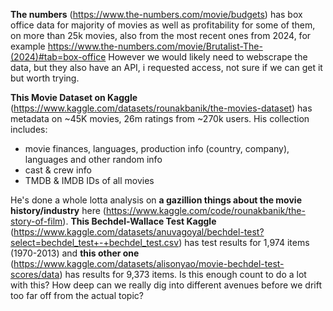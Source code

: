 **The numbers** (https://www.the-numbers.com/movie/budgets) has box office data for majority of movies as well as profitability for some of them, on more than 25k movies, also from the most recent ones from 2024, for example
https://www.the-numbers.com/movie/Brutalist-The-(2024)#tab=box-office However we would likely need to webscrape the data, but they also have an API, i requested access, not sure if we can get it but worth trying.

**This Movie Dataset on Kaggle** (https://www.kaggle.com/datasets/rounakbanik/the-movies-dataset) has metadata on ~45K movies, 26m ratings from ~270k users. His collection includes:
- movie finances, languages, production info (country, company), languages and other random info
- cast & crew info
- TMDB & IMDB IDs of all movies

He's done a whole lotta analysis on **a gazillion things about the movie history/industry** here (https://www.kaggle.com/code/rounakbanik/the-story-of-film).
**This Bechdel-Wallace Test Kaggle** (https://www.kaggle.com/datasets/anuvagoyal/bechdel-test?select=bechdel_test+-+bechdel_test.csv) has test results for 1,974 items (1970-2013) and **this other one** (https://www.kaggle.com/datasets/alisonyao/movie-bechdel-test-scores/data) has results for 9,373 items. Is this enough count to do a lot with this? How deep can we really dig into different avenues before we drift too far off from the actual topic? 
